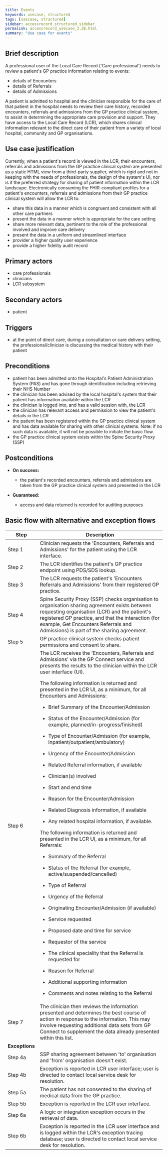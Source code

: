 ```yaml
---
title: Events
keywords: usecase, structured
tags: [usecase, structured] 
sidebar: accessrecord_structured_sidebar
permalink: accessrecord_usecase_3.28.html
summary: "Use case for events"
---
```


## Brief description  

A professional user of the Local Care Record ('Care professional') needs to review a patient's GP practice information relating to events:

  - details of Encounters
  - details of Referrals
  - details of Admissions

A patient is admitted to hospital and the clinician responsible for the care of that patient in the hospital needs to review their care history, recorded encounters, referrals and admissions from the GP practice clinical system, to assist in determining the appropriate care provision and support. They have access to the Local Care Record (LCR), which shares clinical information relevant to the direct care of their patient from a variety of local hospital, community and GP organisations.

## Use case justification 

Currently, when a patient's record is viewed in the LCR, their encounters, referrals and admissions from the GP practice clinical system are presented as a static HTML view from a third-party supplier, which is rigid and not in keeping with the needs of professionals, the design of the system's UI, nor is it the preferred strategy for sharing of patient information within the LCR landscape. Electronically consuming the FHIR-compliant profiles for a patient's encounters, referrals and admissions from their GP practice clinical system will allow the LCR to:

  - share this data in a manner which is congruent and consistent with all other care partners
  - present the data in a manner which is appropriate for the care setting
  - share more relevant data, pertinent to the role of the professional involved and improve care delivery
  - present the data in a uniform and streamlined interface
  - provider a higher quality user experience
  - provide a higher fidelity audit record

## Primary actors 

- care professionals
- clinicians
- LCR subsystem

## Secondary actors 

- patient

## Triggers 

- at the point of direct care, during a consultation or care delivery setting, the professional/clinician is discussing the medical history with their patient

## Preconditions 

  - patient has been admitted onto the Hospital's Patient Administration System (PAS) and has gone through identification including retrieving their NHS Number
  - the clinician has been advised by the local hospital's system that their patient has information available within the LCR
  - the clinician is logged into, and has a valid session with, the LCR
  - the clinician has relevant access and permission to view the patient's details in the LCR
  - the patient has been registered within the GP practice clinical system and has data available for sharing with other clinical systems. Note: if no such data is available, it will not be possible to initiate the basic flow.
  - the GP practice clinical system exists within the Spine Security Proxy (SSP)

## Postconditions 

  - **On success:**
    
      - the patient's recorded encounters, referrals and admissions are taken from the GP practice clinical system and presented in the LCR

  - **Guaranteed:**
    
      - access and data returned is recorded for auditing purposes

## Basic flow with alternative and exception flows 

<table>
<thead>
<tr class="header">
<th width="10%"><strong>Step</strong></th>
<th><strong>Description</strong></th>
</tr>
</thead>
<tbody>
<tr class="even">
<td>Step 1</td>
<td>Clinician requests the 'Encounters, Referrals and Admissions' for the patient using the LCR interface.</td>
</tr>
<tr class="odd">
<td>Step 2</td>
<td>The LCR identifies the patient's GP practice endpoint using PDS/SDS lookup.</td>
</tr>
<tr class="even">
<td>Step 3</td>
<td>The LCR requests the patient's 'Encounters Referrals and Admissions' from their registered GP practice.</td>
</tr>
<tr class="odd">
<td>Step 4</td>
<td>Spine Security Proxy (SSP) checks organisation to organisation sharing agreement exists between requesting organisation (LCR) and the patient's registered GP practice, and that the interaction (for example, Get Encounters Referrals and Admissions) is part of the sharing agreement.</td>
</tr>
<tr class="even">
<td>Step 5</td>
<td>GP practice clinical system checks patient permissions and consent to share.</td>
</tr>
<tr class="odd">
<td>Step 6</td>
<td>The LCR receives the 'Encounters, Referrals and Admissions' via the GP Connect service and presents the results to the clinician within the LCR user interface (UI).
<p>The following information is returned and presented in the LCR UI, as a minimum, for all Encounters and Admissions:</p>
<ul>
<li><p>Brief Summary of the Encounter/Admission</p></li>
<li><p>Status of the Encounter/Admission (for example, planned/in-progress/finished)</p></li>
<li><p>Type of Encounter/Admission (for example, inpatient/outpatient/ambulatory)</p></li>
<li><p>Urgency of the Encounter/Admission</p></li>
<li><p>Related Referral information, if available</p></li>
<li><p>Clinician(s) involved</p></li>
<li><p>Start and end time</p></li>
<li><p>Reason for the Encounter/Admission</p></li>
<li><p>Related Diagnosis information, if available</p></li>
<li><p>Any related hospital information, if available.</p></li>
</ul>
<p>The following information is returned and presented in the LCR UI, as a minimum, for all Referrals:</p>
<ul>
<li><p>Summary of the Referral</p></li>
<li><p>Status of the Referral (for example, active/suspended/cancelled)</p></li>
<li><p>Type of Referral</p></li>
<li><p>Urgency of the Referral</p></li>
<li><p>Originating Encounter/Admission (if available)</p></li>
<li><p>Service requested</p></li>
<li><p>Proposed date and time for service</p></li>
<li><p>Requestor of the service</p></li>
<li><p>The clinical speciality that the Referral is requested for</p></li>
<li><p>Reason for Referral</p></li>
<li><p>Additional supporting information</p></li>
<li><p>Comments and notes relating to the Referral</p></li>
</ul></td>
</tr>
<tr class="even">
<td>Step 7</td>
<td>The clinician then reviews the information presented and determines the best course of action in response to the information. This may involve requesting additional data sets from GP Connect to supplement the data already presented within this list.</td>
</tr>
<tr class="odd">
<td><strong>Exceptions</strong></td>
<td></td>
</tr>
<tr class="even">
<td>Step 4a</td>
<td>SSP sharing agreement between 'to' organisation and 'from' organisation doesn't exist.</td>
</tr>
<tr class="odd">
<td>Step 4b</td>
<td>Exception is reported in LCR user interface; user is directed to contact local service desk for resolution.</td>
</tr>
<tr class="even">
<td>Step 5a</td>
<td>The patient has not consented to the sharing of medical data from the GP practice.</td>
</tr>
<tr class="odd">
<td>Step 5b</td>
<td>Exception is reported in the LCR user interface.</td>
</tr>
<tr class="even">
<td>Step 6a</td>
<td>A logic or integration exception occurs in the retrieval of data.</td>
</tr>
<tr class="odd">
<td>Step 6b</td>
<td>Exception is reported in the LCR user interface and is logged within the LCR's exception tracing database; user is directed to contact local service desk for resolution.</td>
</tr>
</tbody>
</table>

